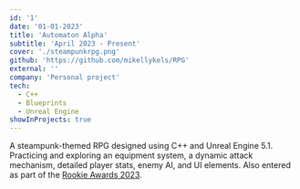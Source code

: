 ```yaml
---
id: '1'
date: '01-01-2023'
title: 'Automaton Alpha'
subtitle: 'April 2023 - Present'
cover: './steampunkrpg.png'
github: 'https://github.com/mikellykels/RPG'
external: ''
company: 'Personal project'
tech:
  - C++
  - Blueprints
  - Unreal Engine
showInProjects: true
---
```


A steampunk-themed RPG designed using C++ and Unreal Engine 5.1. Practicing and exploring an equipment system, a dynamic attack mechanism, detailed player stats, enemy AI, and UI elements. Also entered as part of the [Rookie Awards 2023](https://www.therookies.co/entries/21590).
